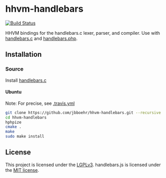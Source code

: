 
# hhvm-handlebars

[![Build Status](https://travis-ci.org/jbboehr/hhvm-handlebars.svg?branch=master)](https://travis-ci.org/jbboehr/hhvm-handlebars)

HHVM bindings for the handlebars.c lexer, parser, and compiler. Use with [handlebars.c](https://github.com/jbboehr/handlebars.c) and [handlebars.php](https://github.com/jbboehr/handlebars.php).


## Installation

### Source

Install [handlebars.c](https://github.com/jbboehr/handlebars.c)

#### Ubuntu

Note: For precise, see [.travis.yml](https://github.com/jbboehr/hhvm-handlebars/blob/master/.travis.yml)

```bash
git clone https://github.com/jbboehr/hhvm-handlebars.git --recursive
cd hhvm-handlebars
hphpize
cmake .
make
sudo make install
```


## License

This project is licensed under the [LGPLv3](http://www.gnu.org/licenses/lgpl-3.0.txt).
handlebars.js is licensed under the [MIT license](http://opensource.org/licenses/MIT).

